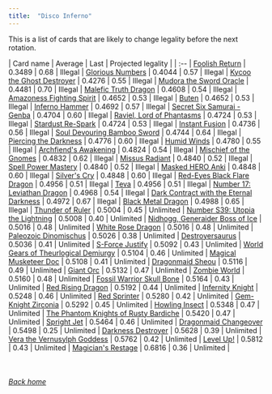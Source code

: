 ```yaml
---
title:  "Disco Inferno"
---
```


This is a list of cards that are likely to change legality before the next rotation.

| Card name | Average | Last | Projected legality |
| :-- |
[Foolish Return](https://db.ygoprodeck.com/card/?search=Foolish%20Return) | 0.3489 | 0.68 | Illegal |
[Glorious Numbers](https://db.ygoprodeck.com/card/?search=Glorious%20Numbers) | 0.4044 | 0.57 | Illegal |
[Kycoo the Ghost Destroyer](https://db.ygoprodeck.com/card/?search=Kycoo%20the%20Ghost%20Destroyer) | 0.4276 | 0.55 | Illegal |
[Mudora the Sword Oracle](https://db.ygoprodeck.com/card/?search=Mudora%20the%20Sword%20Oracle) | 0.4481 | 0.70 | Illegal |
[Malefic Truth Dragon](https://db.ygoprodeck.com/card/?search=Malefic%20Truth%20Dragon) | 0.4608 | 0.54 | Illegal |
[Amazoness Fighting Spirit](https://db.ygoprodeck.com/card/?search=Amazoness%20Fighting%20Spirit) | 0.4652 | 0.53 | Illegal |
[Buten](https://db.ygoprodeck.com/card/?search=Buten) | 0.4652 | 0.53 | Illegal |
[Inferno Hammer](https://db.ygoprodeck.com/card/?search=Inferno%20Hammer) | 0.4692 | 0.57 | Illegal |
[Secret Six Samurai - Genba](https://db.ygoprodeck.com/card/?search=Secret%20Six%20Samurai%20-%20Genba) | 0.4704 | 0.60 | Illegal |
[Raviel, Lord of Phantasms](https://db.ygoprodeck.com/card/?search=Raviel,%20Lord%20of%20Phantasms) | 0.4724 | 0.53 | Illegal |
[Stardust Re-Spark](https://db.ygoprodeck.com/card/?search=Stardust%20Re-Spark) | 0.4724 | 0.53 | Illegal |
[Instant Fusion](https://db.ygoprodeck.com/card/?search=Instant%20Fusion) | 0.4736 | 0.56 | Illegal |
[Soul Devouring Bamboo Sword](https://db.ygoprodeck.com/card/?search=Soul%20Devouring%20Bamboo%20Sword) | 0.4744 | 0.64 | Illegal |
[Piercing the Darkness](https://db.ygoprodeck.com/card/?search=Piercing%20the%20Darkness) | 0.4776 | 0.60 | Illegal |
[Humid Winds](https://db.ygoprodeck.com/card/?search=Humid%20Winds) | 0.4780 | 0.55 | Illegal |
[Archfiend's Awakening](https://db.ygoprodeck.com/card/?search=Archfiend's%20Awakening) | 0.4824 | 0.54 | Illegal |
[Mischief of the Gnomes](https://db.ygoprodeck.com/card/?search=Mischief%20of%20the%20Gnomes) | 0.4832 | 0.62 | Illegal |
[Missus Radiant](https://db.ygoprodeck.com/card/?search=Missus%20Radiant) | 0.4840 | 0.52 | Illegal |
[Spell Power Mastery](https://db.ygoprodeck.com/card/?search=Spell%20Power%20Mastery) | 0.4840 | 0.52 | Illegal |
[Masked HERO Anki](https://db.ygoprodeck.com/card/?search=Masked%20HERO%20Anki) | 0.4848 | 0.60 | Illegal |
[Silver's Cry](https://db.ygoprodeck.com/card/?search=Silver's%20Cry) | 0.4848 | 0.60 | Illegal |
[Red-Eyes Black Flare Dragon](https://db.ygoprodeck.com/card/?search=Red-Eyes%20Black%20Flare%20Dragon) | 0.4956 | 0.51 | Illegal |
[Teva](https://db.ygoprodeck.com/card/?search=Teva) | 0.4956 | 0.51 | Illegal |
[Number 17: Leviathan Dragon](https://db.ygoprodeck.com/card/?search=Number%2017:%20Leviathan%20Dragon) | 0.4968 | 0.54 | Illegal |
[Dark Contract with the Eternal Darkness](https://db.ygoprodeck.com/card/?search=Dark%20Contract%20with%20the%20Eternal%20Darkness) | 0.4972 | 0.67 | Illegal |
[Black Metal Dragon](https://db.ygoprodeck.com/card/?search=Black%20Metal%20Dragon) | 0.4988 | 0.65 | Illegal |
[Thunder of Ruler](https://db.ygoprodeck.com/card/?search=Thunder%20of%20Ruler) | 0.5004 | 0.45 | Unlimited |
[Number S39: Utopia the Lightning](https://db.ygoprodeck.com/card/?search=Number%20S39:%20Utopia%20the%20Lightning) | 0.5008 | 0.40 | Unlimited |
[Nidhogg, Generaider Boss of Ice](https://db.ygoprodeck.com/card/?search=Nidhogg,%20Generaider%20Boss%20of%20Ice) | 0.5016 | 0.48 | Unlimited |
[White Rose Dragon](https://db.ygoprodeck.com/card/?search=White%20Rose%20Dragon) | 0.5016 | 0.48 | Unlimited |
[Paleozoic Dinomischus](https://db.ygoprodeck.com/card/?search=Paleozoic%20Dinomischus) | 0.5026 | 0.38 | Unlimited |
[Destroyersaurus](https://db.ygoprodeck.com/card/?search=Destroyersaurus) | 0.5036 | 0.41 | Unlimited |
[S-Force Justify](https://db.ygoprodeck.com/card/?search=S-Force%20Justify) | 0.5092 | 0.43 | Unlimited |
[World Gears of Theurlogical Demiurgy](https://db.ygoprodeck.com/card/?search=World%20Gears%20of%20Theurlogical%20Demiurgy) | 0.5104 | 0.46 | Unlimited |
[Magical Musketeer Doc](https://db.ygoprodeck.com/card/?search=Magical%20Musketeer%20Doc) | 0.5108 | 0.41 | Unlimited |
[Dragonmaid Sheou](https://db.ygoprodeck.com/card/?search=Dragonmaid%20Sheou) | 0.5116 | 0.49 | Unlimited |
[Giant Orc](https://db.ygoprodeck.com/card/?search=Giant%20Orc) | 0.5132 | 0.47 | Unlimited |
[Zombie World](https://db.ygoprodeck.com/card/?search=Zombie%20World) | 0.5160 | 0.48 | Unlimited |
[Fossil Warrior Skull Bone](https://db.ygoprodeck.com/card/?search=Fossil%20Warrior%20Skull%20Bone) | 0.5164 | 0.43 | Unlimited |
[Red Rising Dragon](https://db.ygoprodeck.com/card/?search=Red%20Rising%20Dragon) | 0.5192 | 0.44 | Unlimited |
[Infernity Knight](https://db.ygoprodeck.com/card/?search=Infernity%20Knight) | 0.5248 | 0.46 | Unlimited |
[Red Sprinter](https://db.ygoprodeck.com/card/?search=Red%20Sprinter) | 0.5280 | 0.42 | Unlimited |
[Gem-Knight Zirconia](https://db.ygoprodeck.com/card/?search=Gem-Knight%20Zirconia) | 0.5292 | 0.45 | Unlimited |
[Howling Insect](https://db.ygoprodeck.com/card/?search=Howling%20Insect) | 0.5348 | 0.47 | Unlimited |
[The Phantom Knights of Rusty Bardiche](https://db.ygoprodeck.com/card/?search=The%20Phantom%20Knights%20of%20Rusty%20Bardiche) | 0.5420 | 0.47 | Unlimited |
[Spright Jet](https://db.ygoprodeck.com/card/?search=Spright%20Jet) | 0.5464 | 0.46 | Unlimited |
[Dragonmaid Changeover](https://db.ygoprodeck.com/card/?search=Dragonmaid%20Changeover) | 0.5498 | 0.25 | Unlimited |
[Darkness Destroyer](https://db.ygoprodeck.com/card/?search=Darkness%20Destroyer) | 0.5628 | 0.39 | Unlimited |
[Vera the Vernusylph Goddess](https://db.ygoprodeck.com/card/?search=Vera%20the%20Vernusylph%20Goddess) | 0.5762 | 0.42 | Unlimited |
[Level Up!](https://db.ygoprodeck.com/card/?search=Level%20Up!) | 0.5812 | 0.43 | Unlimited |
[Magician's Restage](https://db.ygoprodeck.com/card/?search=Magician's%20Restage) | 0.6816 | 0.36 | Unlimited |

<br>

###### [Back home](index)